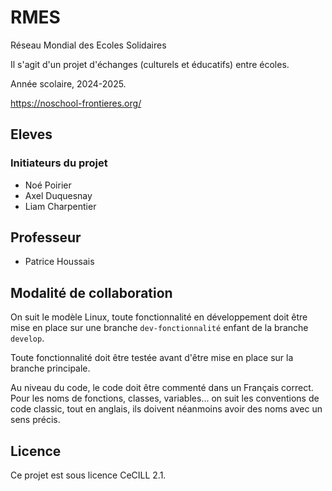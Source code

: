 # RMES
Réseau Mondial des Ecoles Solidaires

Il s'agit d'un projet d'échanges (culturels et éducatifs) entre écoles.

Année scolaire, 2024-2025.

https://noschool-frontieres.org/

## Eleves
### Initiateurs du projet
- Noé Poirier
- Axel Duquesnay
- Liam Charpentier

## Professeur
- Patrice Houssais

## Modalité de collaboration
On suit le modèle Linux, toute fonctionnalité en développement doit être mise en place sur une branche `dev-fonctionnalité` enfant de la branche `develop`.

Toute fonctionnalité doit être testée avant d'être mise en place sur la branche principale.

Au niveau du code, le code doit être commenté dans un Français correct. Pour les noms de fonctions, classes, variables... on suit les conventions de code classic, tout en anglais, ils doivent néanmoins avoir des noms avec un sens précis.

## Licence
Ce projet est sous licence CeCILL 2.1.
